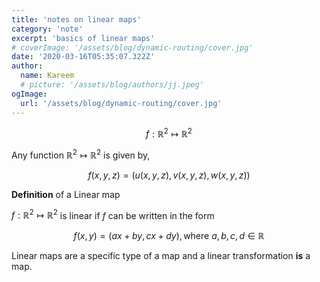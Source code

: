 ```yaml
---
title: 'notes on linear maps'
category: 'note'
excerpt: 'basics of linear maps'
# coverImage: '/assets/blog/dynamic-routing/cover.jpg'
date: '2020-03-16T05:35:07.322Z'
author:
  name: Kareem
  # picture: '/assets/blog/authors/jj.jpeg'
ogImage:
  url: '/assets/blog/dynamic-routing/cover.jpg'
---
```


$$
f : \mathbb{R}^2 \mapsto \mathbb{R}^2
$$

Any function $\mathbb{R}^2 \mapsto \mathbb{R}^2$ is given by,

$$
f(x, y, z) = (u(x,y,z), v(x,y,z), w(x,y,z))
$$

**Definition** of a Linear map

$f : \mathbb{R}^2 \mapsto \mathbb{R}^2$ is linear if $f$ can be written in the form

$$
f(x, y) = (ax+by, cx+dy), \text{where } a,b,c,d \in \mathbb{R}
$$

Linear maps are a specific type of a map and a linear transformation **is** a map.

